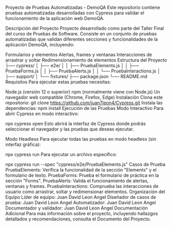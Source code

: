 Proyecto de Pruebas Automatizadas - DemoQA
Este repositorio contiene pruebas automatizadas desarrolladas con Cypress para validar el funcionamiento de la aplicación web DemoQA.

Descripción del Proyecto
Proyecto desarrollado como parte del Taller Final del curso de Pruebas de Software. Consiste en un conjunto de pruebas automatizadas que validan diferentes secciones y funcionalidades de la aplicación DemoQA, incluyendo:

Formularios y elementos
Alertas, frames y ventanas
Interacciones de arrastrar y soltar
Redimensionamiento de elementos
Estructura del Proyecto
├── cypress/
│   ├── e2e/
│   │   ├── PruebaElements.js
│   │   ├── PruebaForms.js
│   │   ├── PruebaAlerts.js
│   │   └── PruebaInteractions.js
│   ├── support/
│   └── fixtures/
├── package.json
└── README.md
Requisitos
Para ejecutar estas pruebas necesitas:

Node.js (versión 12 o superior)
npm (normalmente viene con Node.js)
Un navegador web compatible (Chrome, Firefox, Edge)
Instalación
Clona este repositorio:
git clone https://github.com/juan7leon4/Cypress.git
Instala las dependencias:
npm install
Ejecución de las Pruebas
Modo Interactivo
Para abrir Cypress en modo interactivo:

npx cypress open
Esto abrirá la interfaz de Cypress donde podrás seleccionar el navegador y las pruebas que deseas ejecutar.

Modo Headless
Para ejecutar todas las pruebas en modo headless (sin interfaz gráfica):

npx cypress run
Para ejecutar un archivo específico:

npx cypress run --spec "cypress/e2e/PruebaElements.js"
Casos de Prueba
PruebaElements: Verifica la funcionalidad de la sección "Elements" y el formulario de texto.
PruebaForms: Prueba el formulario de práctica en la sección "Forms".
PruebaAlerts: Valida el funcionamiento de alertas, ventanas y frames.
PruebaInteractions: Comprueba las interacciones de usuario como arrastrar, soltar y redimensionar elementos.
Organización del Equipo
Líder de equipo: Juan David Leon Angel
Diseñador de casos de prueba: Juan David Leon Angel
Automatizador: Juan David Leon Angel
Documentador y validador: Juan David Leon Angel
Documentación Adicional
Para más información sobre el proyecto, incluyendo hallazgos detallados y recomendaciones, consulta el Documento del Proyecto.


